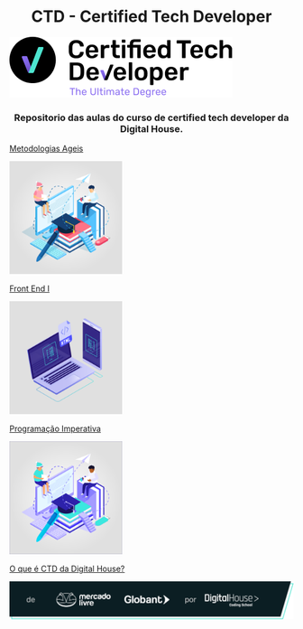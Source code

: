 <h1 align="center"> CTD - Certified Tech Developer</h1>

![Certified Tech Developer](./capa.png)

<h3 align="center">Repositorio das aulas do curso de certified tech developer da Digital House.</h3>


[Metodologias Ageis](./Metodologias-Ageis/)

<img src="./pro-imp.png" alt="Metodologias Ageis" height="200"/>


[Front End I](./Front-End-I/)

<img src="./html.png" alt="Front End I" height="200"/>

[Programação Imperativa](./Programacao-Imperativa)

<img src="./metodologiasageis.png" alt="Metodologias Ageis" height="200"/>


<br/>

[O que é CTD da Digital House?](https://certifiedtechdeveloper.com.br/)

![sds](de_MercadoLivre_e_Globant_por_DigitalHouse.png)